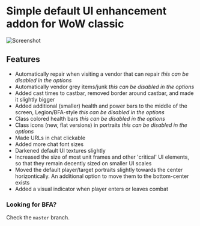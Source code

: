 # Simple default UI enhancement addon for WoW classic

![Screenshot](/bdui.png "BuffDefaultUI")

## Features

* Automatically repair when visiting a vendor that can repair *this can be disabled in the options*
* Automatically vendor grey items/junk *this can be disabled in the options*
* Added cast times to castbar, removed border around castbar, and made it slightly bigger
* Added additional (smaller) health and power bars to the middle of the screen, Legion/BFA-style *this can be disabled in the options*
* Class colored health bars *this can be disabled in the options*
* Class icons (new, flat versions) in portraits *this can be disabled in the options*
* Made URLs in chat clickable
* Added more chat font sizes
* Darkened default UI textures slightly
* Increased the size of most unit frames and other 'critical' UI elements, so that they remain decently sized on smaller UI scales
* Moved the default player/target portraits slightly towards the center horizontically. An additional option to move them to the bottom-center exists
* Added a visual indicator when player enters or leaves combat

### Looking for BFA?

Check the `master` branch.
